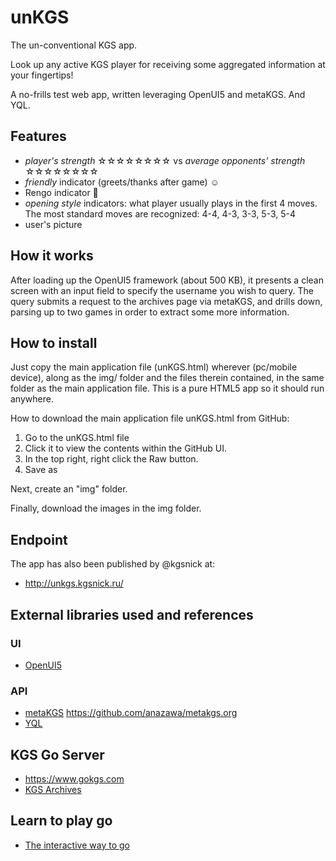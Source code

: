 # unKGS
The un-conventional KGS app.

Look up any active KGS player for receiving some aggregated information at your fingertips!

A no-frills test web app, written leveraging OpenUI5 and metaKGS.  And YQL.


## Features
 - *player's strength* ☆☆☆☆☆☆☆☆ vs *_average_ opponents' strength* ☆☆☆☆☆☆☆☆
 - _friendly_ indicator (greets/thanks after game) ☺
 - Rengo indicator 👥
 - _opening style_ indicators: what player usually plays in the first 4 moves. The most standard moves are recognized: 4-4, 4-3, 3-3, 5-3, 5-4
 - user's picture

  
## How it works

After loading up the OpenUI5 framework (about 500 KB), it presents a clean screen with an input field to specify the username you wish to query.
The query submits a request to the archives page via metaKGS, and drills down, parsing up to two games in order to extract some more information.


## How to install

Just copy the main application file (unKGS.html) wherever (pc/mobile device), along as the img/ folder and the files therein contained, in the same folder as the main application file.  This is a pure HTML5 app so it should run anywhere.


How to download the main application file unKGS.html from GitHub:
1. Go to the unKGS.html file
1. Click it to view the contents within the GitHub UI.
1. In the top right, right click the Raw button.
4. Save as

Next, create an "img" folder.

Finally, download the images in the img folder.

## Endpoint

The app has also been published by @kgsnick at:
 - http://unkgs.kgsnick.ru/


## External libraries used and references

### UI
 - [OpenUI5](http://openui5.org)
 
### API
 - [metaKGS](https://metakgs.org) https://github.com/anazawa/metakgs.org
 - [YQL](https://developer.yahoo.com/yql/)

## KGS Go Server
 - https://www.gokgs.com
 - [KGS Archives](https://www.gokgs.com/archives.jsp)

## Learn to play go
 - [The interactive way to go](http://playgo.to/iwtg/en/)
